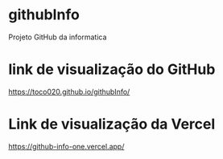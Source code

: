 # githubInfo
Projeto GitHub da informatica


# link de visualização do GitHub
https://toco020.github.io/githubInfo/

# Link de visualização da Vercel
https://github-info-one.vercel.app/
